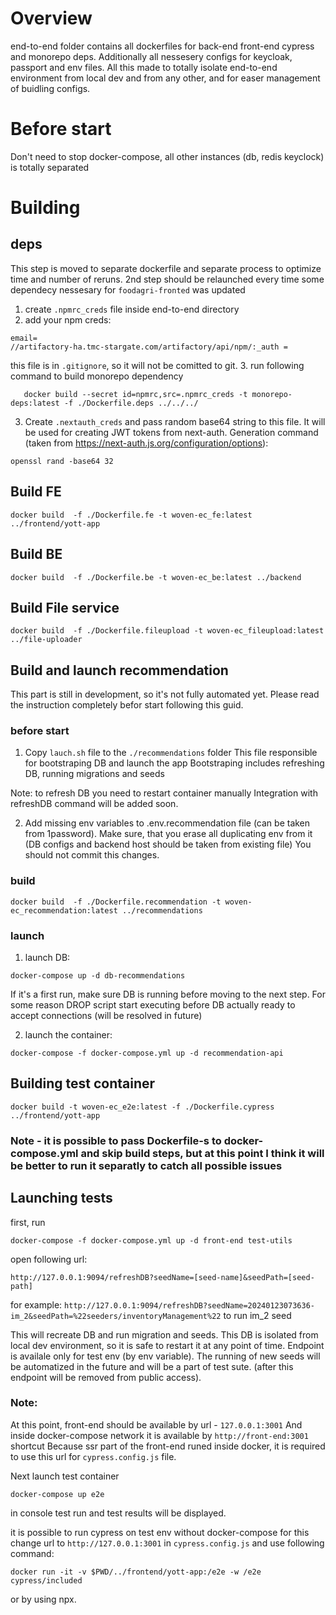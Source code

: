 # Overview

end-to-end folder contains all dockerfiles for back-end front-end cypress and monorepo deps. Additionally all nessesery configs for keycloak, passport and env files.
All this made to totally isolate end-to-end environment from local dev and from any other, and for easer management of buidling configs.

# Before start

Don't need to stop docker-compose, all other instances (db, redis keyclock) is totally separated

# Building

## deps

This step is moved to separate dockerfile and separate process to optimize time and number of reruns. 2nd step should be relaunched every time some dependecy nessesary for `foodagri-fronted` was updated

1. create `.npmrc_creds` file inside end-to-end directory
2. add your npm creds:

```
email=
//artifactory-ha.tmc-stargate.com/artifactory/api/npm/:_auth =
```

this file is in `.gitignore`, so it will not be comitted to git. 3. run following command to build monorepo dependency

```
   docker build --secret id=npmrc,src=.npmrc_creds -t monorepo-deps:latest -f ./Dockerfile.deps ../../../
```

3. Create `.nextauth_creds` and pass random base64 string to this file. It will be used for creating JWT tokens from next-auth.
   Generation command (taken from https://next-auth.js.org/configuration/options):

```
openssl rand -base64 32
```

## Build FE

```
docker build  -f ./Dockerfile.fe -t woven-ec_fe:latest ../frontend/yott-app
```

## Build BE

```
docker build  -f ./Dockerfile.be -t woven-ec_be:latest ../backend
```

## Build File service

```
docker build  -f ./Dockerfile.fileupload -t woven-ec_fileupload:latest ../file-uploader
```

## Build and launch recommendation

This part is still in development, so it's not fully automated yet. Please read the instruction completely befor start following this guid.

### before start

1. Copy `lauch.sh` file to the `./recommendations` folder
   This file responsible for bootstraping DB and launch the app
   Bootstraping includes refreshing DB, running migrations and seeds

Note: to refresh DB you need to restart container manually
Integration with refreshDB command will be added soon.

2. Add missing env variables to .env.recommendation file (can be taken from 1password). Make sure, that you erase all duplicating env from it (DB configs and backend host should be taken from existing file)
   You should not commit this changes.

### build

```
docker build  -f ./Dockerfile.recommendation -t woven-ec_recommendation:latest ../recommendations
```

### launch

1. launch DB:

```
docker-compose up -d db-recommendations
```

If it's a first run, make sure DB is running before moving to the next step. For some reason DROP script start executing before DB actually ready to accept connections (will be resolved in future)

2. launch the container:

```
docker-compose -f docker-compose.yml up -d recommendation-api
```


## Building test container

```
docker build -t woven-ec_e2e:latest -f ./Dockerfile.cypress ../frontend/yott-app
```

### Note - it is possible to pass Dockerfile-s to docker-compose.yml and skip build steps, but at this point I think it will be better to run it separatly to catch all possible issues

## Launching tests

first, run

```
docker-compose -f docker-compose.yml up -d front-end test-utils
```

open following url:

```
http://127.0.0.1:9094/refreshDB?seedName=[seed-name]&seedPath=[seed-path]
```

for example:
`http://127.0.0.1:9094/refreshDB?seedName=20240123073636-im_2&seedPath=%22seeders/inventoryManagement%22` to run im_2 seed

This will recreate DB and run migration and seeds. This DB is isolated from local dev environment, so it is safe to restart it at any point of time.
Endpoint is availale only for test env (by env variable).
The running of new seeds will be automatized in the future and will be a part of test sute. (after this endpoint will be removed from public access).

### Note:

At this point, front-end should be available by url - `127.0.0.1:3001`
And inside docker-compose network it is available by `http://front-end:3001` shortcut
Because ssr part of the front-end runed inside docker, it is required to use this url for `cypress.config.js` file.

Next launch test container

```
docker-compose up e2e
```

in console test run and test results will be displayed.

it is possible to run cypress on test env without docker-compose
for this change url to `http://127.0.0.1:3001` in `cypress.config.js` and use following command:

```
docker run -it -v $PWD/../frontend/yott-app:/e2e -w /e2e cypress/included
```

or by using npx.
